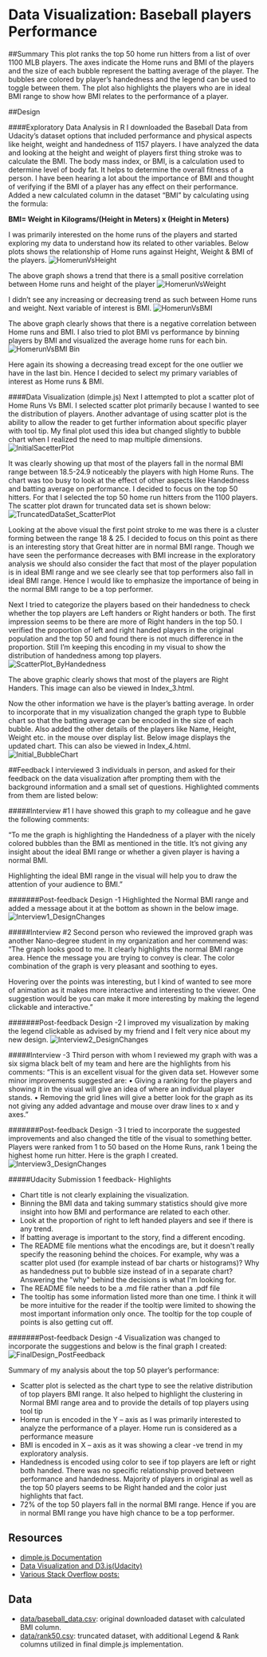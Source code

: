 # Data Visualization: Baseball players Performance

##Summary
This plot ranks the top 50 home run hitters from a list of over 1100 MLB players. The axes indicate the Home runs and BMI of the players and the size of each bubble represent the batting average of the player. The bubbles are colored by player’s handedness and the legend can be used to toggle between them. The plot also highlights the players who are in ideal BMI range to show how BMI relates to the performance of a player.

##Design

####Exploratory Data Analysis in R
I downloaded the Baseball Data from Udacity’s dataset options that included performance and physical aspects like height, weight and handedness of 1157 players. I have analyzed the data and looking at the height and weight of players first thing stroke was to calculate the BMI. The body mass index, or BMI, is a calculation used to determine level of body fat. It helps to determine the overall fitness of a person.  I have been hearing a lot about the importance of BMI   and thought of verifying if the BMI of a player has any effect on their performance. Added a new calculated column in the dataset “BMI” by calculating using the formula:

**BMI= Weight in Kilograms/(Height in Meters) x (Height in Meters)**

I was primarily interested on the home runs of the players and started exploring my data to understand how its related to  other variables.  Below plots shows the relationship of Home runs against Height, Weight & BMI of the players.
![HomerunVsHeight](https://github.com/anuachankunju/DataVisualization/blob/master/Images/HomerunVsHeight.JPG)

The above graph shows a trend that there is a small positive correlation between Home runs and  height of the player
![HomerunVsWeight](https://github.com/anuachankunju/DataVisualization/blob/master/Images/HomerunVsWeight.JPG)

I didn’t see any increasing or decreasing trend as such between Home runs and weight. Next variable of interest is BMI.
![HomerunVsBMI](https://github.com/anuachankunju/DataVisualization/blob/master/Images/HomerunVsBMI.JPG)

The above graph clearly shows that there is a negative correlation between Home runs and BMI. I also tried to plot BMI vs performance by binning  players by BMI and visualized the average home runs for each bin. 
![HomerunVsBMI Bin](https://github.com/anuachankunju/DataVisualization/blob/master/Images/HomerunVsBMI_BinJPG.JPG)

Here again its showing a decreasing tread except for the one outlier we have in the last bin. Hence I decided to select my primary variables of interest as Home runs & BMI.

####Data Visualization (dimple.js)
Next I attempted to plot a scatter plot of Home Runs Vs BMI. I selected scatter plot primarily because I wanted to see the distribution of players. Another advantage of using scatter plot is the ability to allow the reader to get further information about specific player with tool tip. My final plot used this idea but changed slightly to bubble chart when I realized the need to map multiple dimensions.
![InitialSacetterPlot](https://github.com/anuachankunju/DataVisualization/blob/master/Images/InitialSacetterPlot.JPG)

It was clearly showing up that most of the players fall in the normal BMI range between 18.5-24.9 noticeably the players with high Home Runs. The chart was too busy to look at the effect of other aspects like Handedness and batting average on performance.
I decided to focus on the top 50 hitters. For that I selected the top 50 home run hitters from the 1100 players. The scatter plot drawn for truncated data set is shown below:
![TruncatedDataSet_ScatterPlot](https://github.com/anuachankunju/DataVisualization/blob/master/Images/TruncatedDataSet_ScatterPlot.JPG)

Looking at the above visual the first point stroke to me was there is a cluster forming between the range 18 & 25. I decided to focus on this point as there is an interesting story that Great hitter are in normal BMI range. Though we have seen the performance decreases with BMI increase in the exploratory analysis we should also consider the fact that most of the player population is in ideal BMI range and we see clearly see that top performers also fall in ideal BMI range.  Hence I would like to emphasize the importance of being in the normal BMI range to be a top performer.

Next I tried to categorize the players based on their handedness to check whether the top players are Left handers or Right handers or both.  The first impression seems to be there are more of Right handers in the top 50. I verified the proportion of left and right handed players in the original population and the top 50 and found there is not much difference in the proportion.  Still I’m keeping this encoding in my visual to show the distribution of handedness among top players.
![ScatterPlot_ByHandedness](https://github.com/anuachankunju/DataVisualization/blob/master/Images/ScatterPlot_ByHandedness.JPG)

The above graphic clearly shows that most of the players are Right Handers. This image can also be viewed in Index_3.html. 

Now the other information we have is the player’s batting average. In order to incorporate that in my visualization changed the graph type to Bubble chart so that the batting average can be encoded in the size of each bubble. Also added the other details of the players like Name, Height, Weight etc. in the mouse over display list. Below image displays the updated chart. This can also be viewed in Index_4.html.
![Initial_BubbleChart](https://github.com/anuachankunju/DataVisualization/blob/master/Images/Initial_BubbleChart.JPG)


##Feedback
I interviewed 3 individuals in person, and asked for their feedback on the data visualization after prompting them with the background information and a small set of questions. Highlighted comments from them are listed below:

#####Interview #1
I have showed this graph to my colleague and he gave the following comments:

“To me the graph is highlighting the Handedness of a player with the nicely colored bubbles than the BMI  as mentioned in the title.  It’s not giving any insight about the ideal BMI range or whether a given player is having a normal BMI. 

Highlighting the ideal BMI range in the visual will help you to draw the attention of your audience to BMI.”

#######Post-feedback Design -1
Highlighted the Normal BMI range and added a message about it at the bottom as shown in the below image.
![Interview1_DesignChanges](https://github.com/anuachankunju/DataVisualization/blob/master/Images/Interview1_DesignChanges.JPG)

#####Interview #2
Second person who reviewed the improved graph was another Nano-degree student in my organization and her commend was:
“The graph looks good to me. It clearly highlights the normal BMI range area. Hence the message you are trying to convey is clear. The color combination of the graph is very pleasant and soothing to eyes. 

Hovering over the points was interesting, but I kind of wanted to see more of animation as it makes more interactive and interesting to the viewer. One suggestion would be you can make it more interesting by making the legend clickable and interactive.”

#######Post-feedback Design -2
I improved my visualization by making the legend clickable as advised by my friend and I felt very nice about my new design.
![Interview2_DesignChanges](https://github.com/anuachankunju/DataVisualization/blob/master/Images/Interview2_DesignChanges.JPG)

#####Interview -3
Third person with whom I reviewed my graph with was a six sigma black belt of my team and here are the highlights from his comments:
“This is an excellent visual for the given data set. However some minor improvements suggested are:
•	Giving a ranking for the players and showing it in the visual will give an idea of where an individual player stands.
•	Removing the grid lines will give a better look for the graph as its not giving any added advantage and  mouse over draw lines to x and y axes.”

#######Post-feedback Design -3
I tried to incorporate the suggested improvements and also changed the title of the visual to something better.  Players were ranked from 1 to 50 based on the Home Runs, rank 1 being the highest home run hitter. Here is the graph I created.
![Interview3_DesignChanges](https://github.com/anuachankunju/DataVisualization/blob/master/Images/FinalDesign.JPG)

#####Udacity Submission 1 feedback- Highlights
* Chart title is not clearly explaining the visualization.
*	Binning the BMI data and taking summary statistics should give more insight into how BMI and performance are related to each other. 
*	Look at the proportion of right to left handed players and see if there is any trend.
*	If batting average is important to the story, find a different encoding.
* The README file mentions what the encodings are, but it doesn't really specify the reasoning behind the choices. For example, why was a scatter plot used (for example instead of bar charts or histograms)? Why as handedness put to bubble size instead of in a separate chart? Answering the "why" behind the decisions is what I'm looking for.
* The README file needs to be a .md file rather than a .pdf file
* The tooltip has some information listed more than one time. I think it will be more intuitive for the reader if the tooltip were limited to showing the most important information only once. The tooltip for the top couple of points is also getting cut off.

#######Post-feedback Design -4
Visualization was changed to incorporate the suggestions and below is the final graph I created:
![FinalDesign_PostFeedback](https://github.com/anuachankunju/DataVisualization/blob/master/Images/FinalDesign_PostFeedback.JPG)

Summary of my analysis about the top 50 player’s performance:
*	Scatter plot is selected as the chart type to see the relative distribution of top players BMI range. It also helped to highlight the clustering in Normal BMI range area and to provide the details of top players using tool tip
*	Home run is encoded in the Y – axis as I was primarily interested to analyze the performance of a player. Home run is considered as a performance measure
*	BMI is encoded in X – axis as it was showing a clear -ve trend in my exploratory analysis.
*	Handedness is encoded using color to see if top players are left or right both handed. There was no specific relationship proved between performance and handedness. Majority of players in original as well as the top 50 players seems to be Right handed and the color just highlights that fact.
*	72% of the top 50 players fall in the normal BMI range. Hence if you are in normal BMI range you have high chance to be a top performer.

## Resources
* [dimple.js Documentation](http://dimplejs.org/) 
* [Data Visualization and D3.js(Udacity)](https://www.udacity.com/course/viewer#!/c-ud507-nd)
* [Various Stack Overflow posts:](http://stackoverflow.com/search?q=dimple.js) 

## Data
* [data/baseball_data.csv](https://github.com/anuachankunju/DataVisualization/blob/master/data/baseball_data.csv):  original downloaded dataset with calculated BMI column.
* [data/rank50.csv](https://github.com/anuachankunju/DataVisualization/blob/master/data/rank50.csv): truncated dataset, with additional Legend & Rank columns utilized in final dimple.js implementation.

